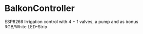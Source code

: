 # BalkonController
ESP8266 Irrigation control with 4 + 1 valves, a pump and as bonus RGB/White LED-Strip
